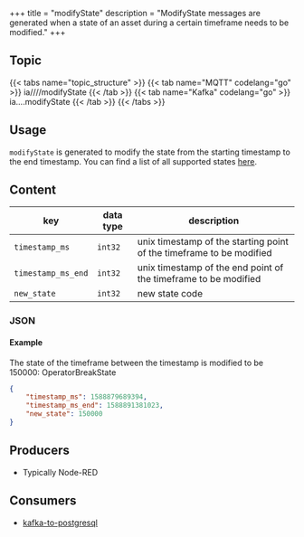 +++
title = "modifyState"
description = "ModifyState messages are generated when a state of an asset during a certain timeframe needs to be modified."
+++

## Topic

{{< tabs name="topic_structure" >}}
{{< tab name="MQTT" codelang="go" >}}
ia/<customerID>/<location>/<AssetID>/modifyState
{{< /tab >}}
{{< tab name="Kafka" codelang="go" >}}
ia.<customerID>.<location>.<AssetID>.modifyState
{{< /tab >}}
{{< /tabs >}}

## Usage

`modifyState` is generated to modify the state from the starting timestamp to the end timestamp. You can find a list of all supported states [here](/docs/architecture/datamodel/states).

## Content

| key                | data type | description                                                          |
|--------------------|-----------|----------------------------------------------------------------------|
| `timestamp_ms`     | `int32`   | unix timestamp of the starting point of the timeframe to be modified |
| `timestamp_ms_end` | `int32`   | unix timestamp of the end point of the timeframe to be modified      |
| `new_state`        | `int32`   | new state code                                                       |
<!--- timestamp modify ---->

### JSON

#### Example

The state of the timeframe between the timestamp is modified to be 150000: OperatorBreakState

```json
{
    "timestamp_ms": 1588879689394,
    "timestamp_ms_end": 1588891381023,
    "new_state": 150000
}
```


<!---
#### Schema

```json
{
    "$schema": "http://json-schema.org/draft/2019-09/schema",
    "$id": "https://learn.umh.app/content/docs/architecture/datamodel/messages/scrapCount.json",
    "type": "object",
    "default": {},
    "title": "Root Schema",
    "required": [
        "product_id",
        "time_per_unit_in_seconds"
    ],
    "properties": {
        "product_id": {
          "type": "string",
          "default": "",
          "title": "The product id to be produced"
        },
        "time_per_unit_in_seconds": {
          "type": "number",
          "default": 0.0,
          "minimum": 0,
          "title": "The time it takes to produce one unit of the product"
        }
    },
    "examples": [
        {
            "product_id": "Beierlinger 30x15",
            "time_per_unit_in_seconds": "0.2"
        },
        {
            "product_id": "Test product",
            "time_per_unit_in_seconds": "10"
        }
    ]
}
```
-->

## Producers

- Typically Node-RED

## Consumers

- [kafka-to-postgresql](/docs/architecture/microservices/core/kafka-to-postgresql)
